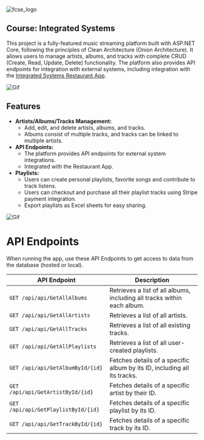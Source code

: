 ![fcse_logo](https://github.com/BeratAhmetaj/Museudonia/blob/main/Gif%20Animations/Logo_FINKI_UKIM_EN/Logo_FINKI_UKIM_EN_00000.png)

## Course: Integrated Systems
This project is a fully-featured music streaming platform built with ASP.NET Core, following the principles of Clean Architecture (Onion Architecture). It allows users to manage artists, albums, and tracks with complete CRUD (Create, Read, Update, Delete) functionality. The platform also provides API endpoints for integration with external systems, including integration with the [Integrated Systems Restaurant App](https://github.com/JordanovaAntoaneta/Integrated-Systems-Restaurant-App).

![Gif](https://github.com/BeratAhmetaj/MusicApp/blob/master/.github/1%20.gif)

## Features
- **Artists/Albums/Tracks Management:** 
  - Add, edit, and delete artists, albums, and tracks.
  - Albums consist of multiple tracks, and tracks can be linked to multiple artists.
- **API Endpoints:**
  - The platform provides API endpoints for external system integrations.
  - Integrated with the Restaurant App.
- **Playlists:**
  - Users can create personal playlists, favorite songs and contribute to track listens.
  - Users can checkout and purchase all their playlist tracks using Stripe payment integration.
  - Export playlists as Excel sheets for easy sharing.


![Gif](https://github.com/BeratAhmetaj/MusicApp/blob/master/.github/2%20.gif)

# API Endpoints
When running the app, use these API Endpoints to get access to data from the database (hosted or local).

| API Endpoint                           | Description |
|----------------------------------------|-------------|
| `GET /api/api/GetAllAlbums`            | Retrieves a list of all albums, including all tracks within each album. |
| `GET /api/api/GetAllArtists`           | Retrieves a list of all artists. |
| `GET /api/api/GetAllTracks`            | Retrieves a list of all existing tracks. |
| `GET /api/api/GetAllPlaylists`         | Retrieves a list of all user-created playlists. |
| `GET /api/api/GetAlbumById/{id}`       | Fetches details of a specific album by its ID, including all its tracks. |
| `GET /api/api/GetArtistById/{id}`      | Fetches details of a specific artist by their ID. |
| `GET /api/api/GetPlaylistById/{id}`    | Fetches details of a specific playlist by its ID. |
| `GET /api/api/GetTrackById/{id}`       | Fetches details of a specific track by its ID. |

